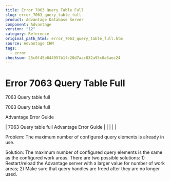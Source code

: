 ```yaml
---
title: Error 7063 Query Table Full
slug: error_7063_query_table_full
product: Advantage Database Server
component: Advantage
version: "12"
category: Reference
original_path_html: error_7063_query_table_full.htm
source: Advantage CHM
tags:
  - error
checksum: 25c0f45b844957b1fc20d7aac832a95c0a6aec24
---
```


# Error 7063 Query Table Full

7063 Query table full

7063 Query table full

Advantage Error Guide

| 7063 Query table full  Advantage Error Guide |  |  |  |  |

Problem: The maximum number of configured query elements is already in use.

Solution: The maximum number of configured query elements is the same as the configured work areas. There are two possible solutions: 1) Restart/reload the Advantage server with a larger value for number of work areas; 2) Make sure that query handles are freed after they are no longer used.

